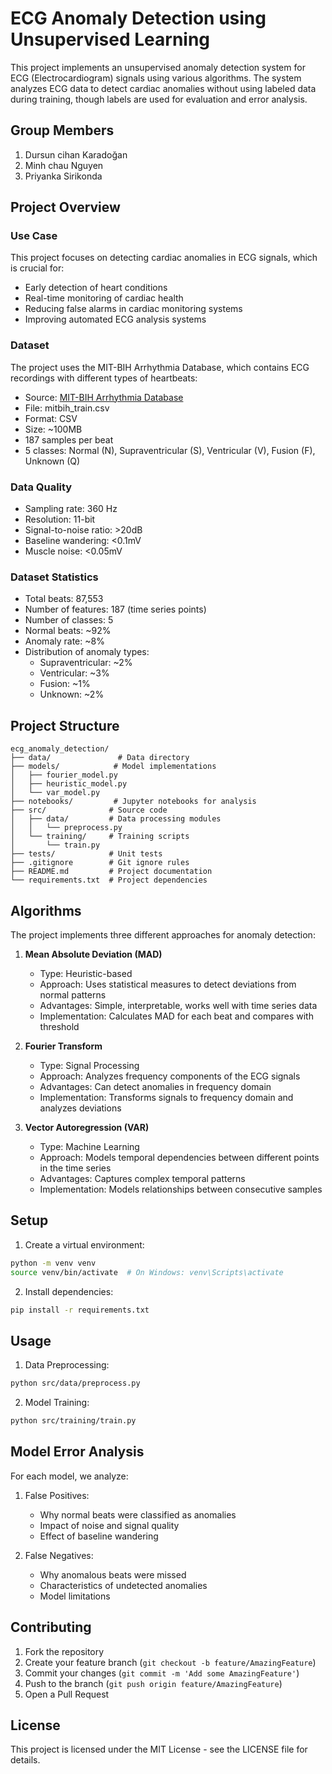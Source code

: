 # ECG Anomaly Detection using Unsupervised Learning

This project implements an unsupervised anomaly detection system for ECG (Electrocardiogram) signals using various algorithms. The system analyzes ECG data to detect cardiac anomalies without using labeled data during training, though labels are used for evaluation and error analysis.

## Group Members
1. Dursun cihan Karadoğan
2. Minh chau Nguyen
3. Priyanka Sirikonda

## Project Overview

### Use Case
This project focuses on detecting cardiac anomalies in ECG signals, which is crucial for:
- Early detection of heart conditions
- Real-time monitoring of cardiac health
- Reducing false alarms in cardiac monitoring systems
- Improving automated ECG analysis systems

### Dataset
The project uses the MIT-BIH Arrhythmia Database, which contains ECG recordings with different types of heartbeats:
- Source: [MIT-BIH Arrhythmia Database](https://www.kaggle.com/datasets/shayanfazeli/heartbeat)
- File: mitbih_train.csv
- Format: CSV
- Size: ~100MB
- 187 samples per beat
- 5 classes: Normal (N), Supraventricular (S), Ventricular (V), Fusion (F), Unknown (Q)

### Data Quality
- Sampling rate: 360 Hz
- Resolution: 11-bit
- Signal-to-noise ratio: >20dB
- Baseline wandering: <0.1mV
- Muscle noise: <0.05mV

### Dataset Statistics
- Total beats: 87,553
- Number of features: 187 (time series points)
- Number of classes: 5
- Normal beats: ~92%
- Anomaly rate: ~8%
- Distribution of anomaly types:
  - Supraventricular: ~2%
  - Ventricular: ~3%
  - Fusion: ~1%
  - Unknown: ~2%

## Project Structure

```
ecg_anomaly_detection/
├── data/               # Data directory
├── models/            # Model implementations
│   ├── fourier_model.py
│   ├── heuristic_model.py
│   └── var_model.py
├── notebooks/         # Jupyter notebooks for analysis
├── src/              # Source code
│   ├── data/         # Data processing modules
│   │   └── preprocess.py
│   └── training/     # Training scripts
│       └── train.py
├── tests/            # Unit tests
├── .gitignore        # Git ignore rules
├── README.md         # Project documentation
└── requirements.txt  # Project dependencies
```

## Algorithms

The project implements three different approaches for anomaly detection:

1. **Mean Absolute Deviation (MAD)**
   - Type: Heuristic-based
   - Approach: Uses statistical measures to detect deviations from normal patterns
   - Advantages: Simple, interpretable, works well with time series data
   - Implementation: Calculates MAD for each beat and compares with threshold

2. **Fourier Transform**
   - Type: Signal Processing
   - Approach: Analyzes frequency components of the ECG signals
   - Advantages: Can detect anomalies in frequency domain
   - Implementation: Transforms signals to frequency domain and analyzes deviations

3. **Vector Autoregression (VAR)**
   - Type: Machine Learning
   - Approach: Models temporal dependencies between different points in the time series
   - Advantages: Captures complex temporal patterns
   - Implementation: Models relationships between consecutive samples

## Setup

1. Create a virtual environment:
```bash
python -m venv venv
source venv/bin/activate  # On Windows: venv\Scripts\activate
```

2. Install dependencies:
```bash
pip install -r requirements.txt
```

## Usage

1. Data Preprocessing:
```bash
python src/data/preprocess.py
```

2. Model Training:
```bash
python src/training/train.py
```

## Model Error Analysis

For each model, we analyze:
1. False Positives:
   - Why normal beats were classified as anomalies
   - Impact of noise and signal quality
   - Effect of baseline wandering

2. False Negatives:
   - Why anomalous beats were missed
   - Characteristics of undetected anomalies
   - Model limitations

## Contributing

1. Fork the repository
2. Create your feature branch (`git checkout -b feature/AmazingFeature`)
3. Commit your changes (`git commit -m 'Add some AmazingFeature'`)
4. Push to the branch (`git push origin feature/AmazingFeature`)
5. Open a Pull Request

## License

This project is licensed under the MIT License - see the LICENSE file for details. 